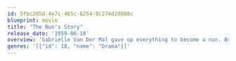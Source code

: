```yaml
---
id: 5fbc205d-4e7c-465c-8254-9c274d2d808c
blueprint: movie
title: "The Nun's Story"
release_date: '1959-06-18'
overview: 'Gabrielle Van Der Mal gave up everything to become a nun. But her faith and her vows are forever being tested: first in the missionary Congo hospital where she assists the brilliant and handsome Dr. Fortunati and then at the mother house in France when World War II has broken out and the nuns are forbidden by the order to take sides.'
genres: '[{"id": 18, "name": "Drama"}]'
---
```

